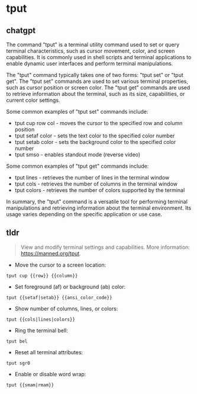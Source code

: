 # tput 
## chatgpt 
The command "tput" is a terminal utility command used to set or query terminal characteristics, such as cursor movement, color, and screen capabilities. It is commonly used in shell scripts and terminal applications to enable dynamic user interfaces and perform terminal manipulations.

The "tput" command typically takes one of two forms: "tput set" or "tput get". The "tput set" commands are used to set various terminal properties, such as cursor position or screen color. The "tput get" commands are used to retrieve information about the terminal, such as its size, capabilities, or current color settings.

Some common examples of "tput set" commands include:

- tput cup row col - moves the cursor to the specified row and column position
- tput setaf color - sets the text color to the specified color number
- tput setab color - sets the background color to the specified color number
- tput smso - enables standout mode (reverse video)

Some common examples of "tput get" commands include:

- tput lines - retrieves the number of lines in the terminal window
- tput cols - retrieves the number of columns in the terminal window
- tput colors - retrieves the number of colors supported by the terminal

In summary, the "tput" command is a versatile tool for performing terminal manipulations and retrieving information about the terminal environment. Its usage varies depending on the specific application or use case. 

## tldr 
 
> View and modify terminal settings and capabilities.
> More information: <https://manned.org/tput>.

- Move the cursor to a screen location:

`tput cup {{row}} {{column}}`

- Set foreground (af) or background (ab) color:

`tput {{setaf|setab}} {{ansi_color_code}}`

- Show number of columns, lines, or colors:

`tput {{cols|lines|colors}}`

- Ring the terminal bell:

`tput bel`

- Reset all terminal attributes:

`tput sgr0`

- Enable or disable word wrap:

`tput {{smam|rmam}}`

